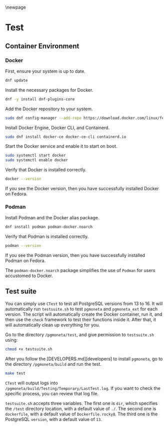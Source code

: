 \newpage

# Test

## Container Environment

### Docker

First, ensure your system is up to date.

```sh
dnf update
```

Install the necessary packages for Docker.

```sh
dnf -y install dnf-plugins-core
```

Add the Docker repository to your system.

``` sh
sudo dnf config-manager --add-repo https://download.docker.com/linux/fedora/docker-ce.repo
```

Install Docker Engine, Docker CLI, and Containerd.

```sh
sudo dnf install docker-ce docker-ce-cli containerd.io
```

Start the Docker service and enable it to start on boot.

```sh
sudo systemctl start docker
sudo systemctl enable docker
```

Verify that Docker is installed correctly.

```sh
docker --version
```

If you see the Docker version, then you have successfully installed Docker on Fedora.

### Podman

Install Podman and the Docker alias package.

```sh
dnf install podman podman-docker.noarch
```

Verify that Podman is installed correctly.

```sh
podman --version
```

If you see the Podman version, then you have successfully installed Podman on Fedora.

The `podman-docker.noarch` package simplifies the use of `Podman` for users accustomed to Docker.

## Test suite

You can simply use `CTest` to test all PostgreSQL versions from 13 to 16. It will automatically run `testsuite.sh` to test `pgmoneta` and `pgmoneta_ext` for each version. The script will automatically create the Docker container, run it, and then use the `check` framework to test their functions inside it. After that, it will automatically clean up everything for you.

Go to the directory `/pgmoneta/test`, and give permission to `testsuite.sh` using:

``` sh
chmod +x testsuite.sh
```

After you follow the [DEVELOPERS.md][developers] to install `pgmoneta`, go to the directory `/pgmoneta/build` and run the test.

``` sh
make test
```

`CTest` will output logs into `/pgmoneta/build/Testing/Temporary/LastTest.log`. If you want to check the specific process, you can review that log file.

`testsuite.sh` accepts three variables. The first one is `dir`, which specifies the `/test` directory location, with a default value of `./`. The second one is `dockerfile`, with a default value of `Dockerfile.rocky8`. The third one is the PostgreSQL `version`, with a default value of `13`.
